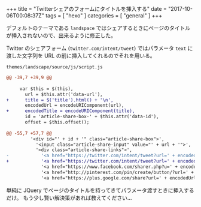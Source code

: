 +++
title = "Twitterシェアのフォームにタイトルを挿入する"
date = "2017-10-06T00:08:37Z"
tags = [ "hexo" ]
categories = [ "general" ]
+++

デフォルトのテーマである `landspace` ではシェアするときにページのタイトルが挿入されないので、出来るように修正した。

<!-- more -->

Twitter のシェアフォーム (`twitter.com/intent/tweet`) ではパラメータ `text` に渡した文字列を URL の前に挿入してくれるのでそれを用いる。

`themes/landscape/source/js/script.js`
```diff
@@ -39,7 +39,9 @@
 
     var $this = $(this),
       url = $this.attr('data-url'),
+      title = $('title').html() + '\n',
       encodedUrl = encodeURIComponent(url),
+      encodedTitle = encodeURIComponent(title),
       id = 'article-share-box-' + $this.attr('data-id'),
       offset = $this.offset();
 
@@ -55,7 +57,7 @@
         '<div id="' + id + '" class="article-share-box">',
           '<input class="article-share-input" value="' + url + '">',
           '<div class="article-share-links">',
-            '<a href="https://twitter.com/intent/tweet?url=' + encodedUrl + '" class="article-share-twitter" target="_blank" title="Twitter"></a>',
+            '<a href="https://twitter.com/intent/tweet?url=' + encodedUrl + '&text=' + encodedTitle + '" class="article-share-twitter" target="_blank" title="Twitter"></a>',
             '<a href="https://www.facebook.com/sharer.php?u=' + encodedUrl + '" class="article-share-facebook" target="_blank" title="Facebook"></a>',
             '<a href="http://pinterest.com/pin/create/button/?url=' + encodedUrl + '" class="article-share-pinterest" target="_blank" title="Pinterest"></a>',
             '<a href="https://plus.google.com/share?url=' + encodedUrl + '" class="article-share-google" target="_blank" title="Google+"></a>',
```

単純に JQuery でページのタイトルを持ってきてパラメータ渡すときに挿入するだけ。
もう少し賢い解決策があれば教えてください…
